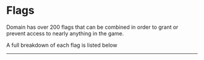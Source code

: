 # Flags

Domain has over 200 flags that can be combined in order to grant or prevent access to nearly anything in the game.

A full breakdown of each flag is listed below

---

